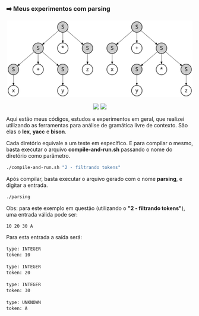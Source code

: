 ### :arrow_right: Meus experimentos com parsing

<p align='center'>
    <img src="extras/images/Parse_Tree_Derivations.svg" width="500" >
</p>

<p align="center">
    <img src="https://img.shields.io/github/languages/count/melchisedech333/lex-yacc-experiments?style=for-the-badge" >
    <img src="https://img.shields.io/github/repo-size/melchisedech333/lex-yacc-experiments?style=for-the-badge" >
</p>

Aqui estão meus códigos, estudos e experimentos em geral, que realizei utilizando as ferramentas para análise de gramática livre de contexto. São elas o <b>lex</b>, <b>yacc</b> e <b>bison</b>.

Cada diretório equivale a um teste em específico. E para compilar o mesmo, basta executar o arquivo <b>compile-and-run.sh</b> passando o nome do diretório como parâmetro.

```bash
./compile-and-run.sh "2 - filtrando tokens"
```

Após compilar, basta executar o arquivo gerado com o nome <b>parsing</b>, e digitar a entrada.

```bash
./parsing
```

Obs: para este exemplo em questão (utilizando o <b>"2 - filtrando tokens"</b>), uma entrada válida pode ser:

```
10 20 30 A
```

Para esta entrada a saída será:

```
type: INTEGER
token: 10

type: INTEGER
token: 20

type: INTEGER
token: 30

type: UNKNOWN
token: A
```


